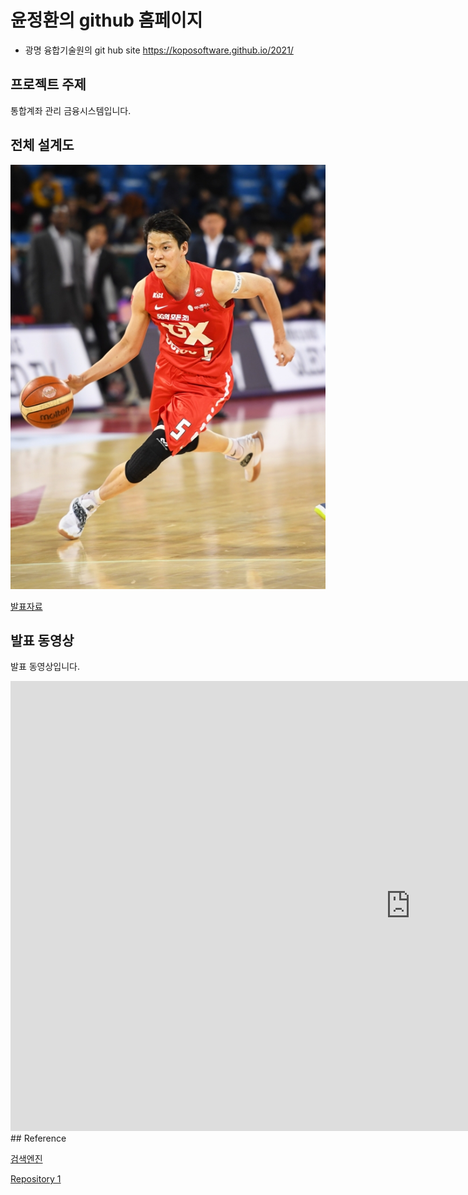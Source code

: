 # 윤정환의 github 홈페이지
- 광명 융합기술원의 git hub site https://koposoftware.github.io/2021/

## 프로젝트 주제

통합계좌 관리 금융시스템입니다.

## 전체 설계도

<img src="architecture.png"/><br>

[발표자료](/project.pptx)<br>

## 발표 동영상

발표 동영상입니다.

<iframe width="1280" height="720" src="https://www.youtube.com/embed/QWwhJwo0aVc" frameborder="0" allow="accelerometer; autoplay; clipboard-write; encrypted-media; gyroscope; picture-in-picture" allowfullscreen></iframe>
## Reference

[검색엔진](https://naver.com)

[Repository 1](https://{github-id}.github.io/{repository-name}) 
